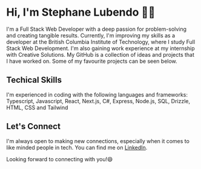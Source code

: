 # Hi, I'm Stephane Lubendo 👨‍💻

<!--
**slubendo/slubendo** is a ✨ _special_ ✨ repository because its `README.md` (this file) appears on your GitHub profile.

Here are some ideas to get you started:

- 🔭 I’m currently working on ...
- 🌱 I’m currently learning ...
- 👯 I’m looking to collaborate on ...
- 🤔 I’m looking for help with ...
- 💬 Ask me about ...
- 📫 How to reach me: ...
- 😄 Pronouns: ...
- ⚡ Fun fact: ...
-->

I'm a Full Stack Web Developer with a deep passion for problem-solving and creating tangible results. Currently, I'm improving my skills as a developer at the British Columbia Institute of Technology, where I study Full Stack Web Development. I'm also gaining work experience at my internship with Creative Solutions. My GitHub is a collection of ideas and projects that I have worked on. Some of my favourite projects can be seen below. 

## Techical Skills
I'm experienced in coding with the following languages and frameworks: 
<br>
Typescript, Javascript, React, Next.js, C#, Express, Node.js, SQL, Drizzle, HTML, CSS and Tailwind
<br>
<!--
<div align="center">
  <a href="https://github.com/anuraghazra/github-readme-stats">
    <img src="https://github-readme-stats.vercel.app/api/top-langs/?username=slubendo&layout=compact&theme=transparent&hide_progress=true" alt="Top Languages" />
  </a>
</div>
-->
## Let's Connect

I'm always open to making new connections, especially when it comes to like minded people in tech. You can find me on [LinkedIn](https://www.linkedin.com/in/stephanelubendo/).

Looking forward to connecting with you!😄

